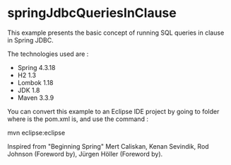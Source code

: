 # springJdbcQueriesInClause
This example presents the basic concept of running SQL queries in clause in Spring JDBC.

The technologies used are :
 - Spring 4.3.18
 - H2 1.3
 - Lombok 1.18
 - JDK 1.8
 - Maven 3.3.9

You can convert this example to an Eclipse IDE project by going to folder where is the pom.xml is, and use the command :

mvn eclipse:eclipse

Inspired from "Beginning Spring" Mert Caliskan, Kenan Sevindik, Rod Johnson (Foreword by), Jürgen Höller (Foreword by).